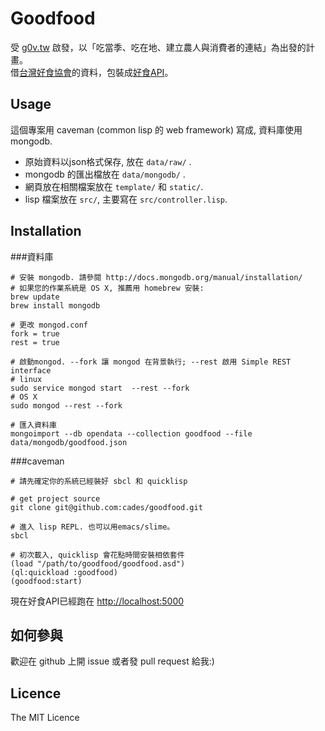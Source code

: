 # Goodfood
受 [g0v.tw](http://g0v.tw) 啟發，以「吃當季、吃在地、建立農人與消費者的連結」為出發的計畫。  
借[台灣好食協會](http://www.taiwangoodfood.org.tw/fishmap01.php)的資料，包裝成[好食API](http://goodfood.cades.tw)。

## Usage
這個專案用 caveman (common lisp 的 web framework) 寫成, 資料庫使用 mongodb.  

- 原始資料以json格式保存, 放在 `data/raw/` .
- mongodb 的匯出檔放在 `data/mongodb/` .  
- 網頁放在相關檔案放在 `template/` 和 `static/`.
- lisp 檔案放在 `src/`, 主要寫在 `src/controller.lisp`.

## Installation

###資料庫

```
# 安裝 mongodb. 請參閱 http://docs.mongodb.org/manual/installation/
# 如果您的作業系統是 OS X, 推薦用 homebrew 安裝:
brew update
brew install mongodb

# 更改 mongod.conf
fork = true
rest = true

# 啟動mongod. --fork 讓 mongod 在背景執行; --rest 啟用 Simple REST interface
# linux
sudo service mongod start  --rest --fork
# OS X
sudo mongod --rest --fork

# 匯入資料庫
mongoimport --db opendata --collection goodfood --file data/mongodb/goodfood.json

```

###caveman

```
# 請先確定你的系統已經裝好 sbcl 和 quicklisp

# get project source
git clone git@github.com:cades/goodfood.git

# 進入 lisp REPL. 也可以用emacs/slime。
sbcl

# 初次載入, quicklisp 會花點時間安裝相依套件
(load "/path/to/goodfood/goodfood.asd")
(ql:quickload :goodfood)
(goodfood:start)
```

現在好食API已經跑在 [http://localhost:5000](http://localhost:5000)

## 如何參與
歡迎在 github 上開 issue 或者發 pull request 給我:)  


## Licence
The MIT Licence
